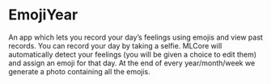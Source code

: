# EmojiYear
An app which lets you record your day’s feelings using emojis and view past records. You can record your day by taking a selfie. MLCore will automatically detect your feelings (you will be given a choice to edit them) and assign an emoji for that day. At the end of every year/month/week we generate a photo containing all the emojis.
